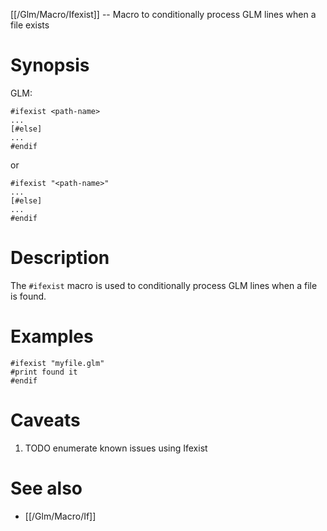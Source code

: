 [[/Glm/Macro/Ifexist]] -- Macro to conditionally process GLM lines when a file exists

# Synopsis
GLM:
~~~
#ifexist <path-name>
...
[#else]
...
#endif
~~~
or
~~~
#ifexist "<path-name>"
...
[#else]
...
#endif
~~~

# Description

The `#ifexist` macro is used to conditionally process GLM lines when a file is found.

# Examples

~~~
#ifexist "myfile.glm"
#print found it
#endif
~~~

# Caveats

1. TODO enumerate known issues using Ifexist

# See also
* [[/Glm/Macro/If]]


